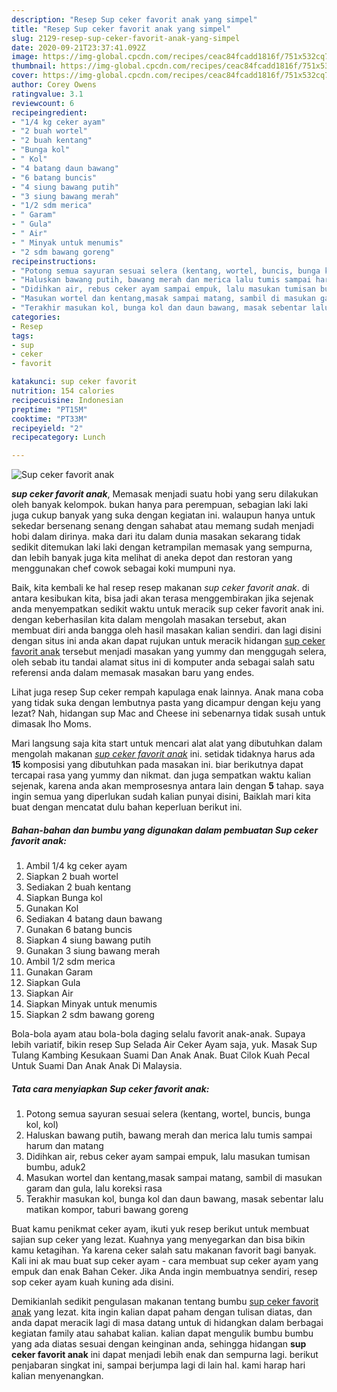```yaml
---
description: "Resep Sup ceker favorit anak yang simpel"
title: "Resep Sup ceker favorit anak yang simpel"
slug: 2129-resep-sup-ceker-favorit-anak-yang-simpel
date: 2020-09-21T23:37:41.092Z
image: https://img-global.cpcdn.com/recipes/ceac84fcadd1816f/751x532cq70/sup-ceker-favorit-anak-foto-resep-utama.jpg
thumbnail: https://img-global.cpcdn.com/recipes/ceac84fcadd1816f/751x532cq70/sup-ceker-favorit-anak-foto-resep-utama.jpg
cover: https://img-global.cpcdn.com/recipes/ceac84fcadd1816f/751x532cq70/sup-ceker-favorit-anak-foto-resep-utama.jpg
author: Corey Owens
ratingvalue: 3.1
reviewcount: 6
recipeingredient:
- "1/4 kg ceker ayam"
- "2 buah wortel"
- "2 buah kentang"
- "Bunga kol"
- " Kol"
- "4 batang daun bawang"
- "6 batang buncis"
- "4 siung bawang putih"
- "3 siung bawang merah"
- "1/2 sdm merica"
- " Garam"
- " Gula"
- " Air"
- " Minyak untuk menumis"
- "2 sdm bawang goreng"
recipeinstructions:
- "Potong semua sayuran sesuai selera (kentang, wortel, buncis, bunga kol, kol)"
- "Haluskan bawang putih, bawang merah dan merica lalu tumis sampai harum dan matang"
- "Didihkan air, rebus ceker ayam sampai empuk, lalu masukan tumisan bumbu, aduk2"
- "Masukan wortel dan kentang,masak sampai matang, sambil di masukan garam dan gula, lalu koreksi rasa"
- "Terakhir masukan kol, bunga kol dan daun bawang, masak sebentar lalu matikan kompor, taburi bawang goreng"
categories:
- Resep
tags:
- sup
- ceker
- favorit

katakunci: sup ceker favorit 
nutrition: 154 calories
recipecuisine: Indonesian
preptime: "PT15M"
cooktime: "PT33M"
recipeyield: "2"
recipecategory: Lunch

---
```



![Sup ceker favorit anak](https://img-global.cpcdn.com/recipes/ceac84fcadd1816f/751x532cq70/sup-ceker-favorit-anak-foto-resep-utama.jpg)

<b><i>sup ceker favorit anak</i></b>, Memasak menjadi suatu hobi yang seru dilakukan oleh banyak kelompok. bukan hanya para perempuan, sebagian laki laki juga cukup banyak yang suka dengan kegiatan ini. walaupun hanya untuk sekedar bersenang senang dengan sahabat atau memang sudah menjadi hobi dalam dirinya. maka dari itu dalam dunia masakan sekarang tidak sedikit ditemukan laki laki dengan ketrampilan memasak yang sempurna, dan lebih banyak juga kita melihat di aneka depot dan restoran yang menggunakan chef cowok sebagai koki mumpuni nya.

Baik, kita kembali ke hal resep resep makanan <i>sup ceker favorit anak</i>. di antara kesibukan kita, bisa jadi akan terasa menggembirakan jika sejenak anda menyempatkan sedikit waktu untuk meracik sup ceker favorit anak ini. dengan keberhasilan kita dalam mengolah masakan tersebut, akan membuat diri anda bangga oleh hasil masakan kalian sendiri. dan lagi disini dengan situs ini anda akan dapat rujukan untuk meracik hidangan <u>sup ceker favorit anak</u> tersebut menjadi masakan yang yummy dan menggugah selera, oleh sebab itu tandai alamat situs ini di komputer anda sebagai salah satu referensi anda dalam memasak masakan baru yang endes.

Lihat juga resep Sup ceker rempah kapulaga enak lainnya. Anak mana coba yang tidak suka dengan lembutnya pasta yang dicampur dengan keju yang lezat? Nah, hidangan sup Mac and Cheese ini sebenarnya tidak susah untuk dimasak lho Moms.


Mari langsung saja kita start untuk mencari alat alat yang dibutuhkan dalam mengolah makanan <u><i>sup ceker favorit anak</i></u> ini. setidak tidaknya harus ada <b>15</b> komposisi yang dibutuhkan pada masakan ini. biar berikutnya dapat tercapai rasa yang yummy dan nikmat. dan juga sempatkan waktu kalian sejenak, karena anda akan memprosesnya antara lain dengan <b>5</b> tahap. saya ingin semua yang diperlukan sudah kalian punyai disini, Baiklah mari kita buat dengan mencatat dulu bahan keperluan berikut ini.

<!--inarticleads1-->

##### Bahan-bahan dan bumbu yang digunakan dalam pembuatan Sup ceker favorit anak:

1. Ambil 1/4 kg ceker ayam
1. Siapkan 2 buah wortel
1. Sediakan 2 buah kentang
1. Siapkan Bunga kol
1. Gunakan  Kol
1. Sediakan 4 batang daun bawang
1. Gunakan 6 batang buncis
1. Siapkan 4 siung bawang putih
1. Gunakan 3 siung bawang merah
1. Ambil 1/2 sdm merica
1. Gunakan  Garam
1. Siapkan  Gula
1. Siapkan  Air
1. Siapkan  Minyak untuk menumis
1. Siapkan 2 sdm bawang goreng


Bola-bola ayam atau bola-bola daging selalu favorit anak-anak. Supaya lebih variatif, bikin resep Sup Selada Air Ceker Ayam saja, yuk. Masak Sup Tulang Kambing Kesukaan Suami Dan Anak Anak. Buat Cilok Kuah Pecal Untuk Suami Dan Anak Anak Di Malaysia. 

<!--inarticleads2-->

##### Tata cara menyiapkan Sup ceker favorit anak:

1. Potong semua sayuran sesuai selera (kentang, wortel, buncis, bunga kol, kol)
1. Haluskan bawang putih, bawang merah dan merica lalu tumis sampai harum dan matang
1. Didihkan air, rebus ceker ayam sampai empuk, lalu masukan tumisan bumbu, aduk2
1. Masukan wortel dan kentang,masak sampai matang, sambil di masukan garam dan gula, lalu koreksi rasa
1. Terakhir masukan kol, bunga kol dan daun bawang, masak sebentar lalu matikan kompor, taburi bawang goreng


Buat kamu penikmat ceker ayam, ikuti yuk resep berikut untuk membuat sajian sup ceker yang lezat. Kuahnya yang menyegarkan dan bisa bikin kamu ketagihan. Ya karena ceker salah satu makanan favorit bagi banyak. Kali ini ak mau buat sup ceker ayam - cara membuat sup ceker ayam yang empuk dan enak Bahan Ceker. Jika Anda ingin membuatnya sendiri, resep sop ceker ayam kuah kuning ada disini. 

Demikianlah sedikit pengulasan makanan tentang bumbu <u>sup ceker favorit anak</u> yang lezat. kita ingin kalian dapat paham dengan tulisan diatas, dan anda dapat meracik lagi di masa datang untuk di hidangkan dalam berbagai kegiatan family atau sahabat kalian. kalian dapat mengulik bumbu bumbu yang ada diatas sesuai dengan keinginan anda, sehingga hidangan <b>sup ceker favorit anak</b> ini dapat menjadi lebih enak dan sempurna lagi. berikut penjabaran singkat ini, sampai berjumpa lagi di lain hal. kami harap hari kalian menyenangkan.
